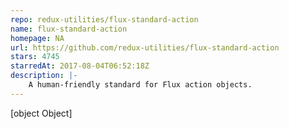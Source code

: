 ```yaml
---
repo: redux-utilities/flux-standard-action
name: flux-standard-action
homepage: NA
url: https://github.com/redux-utilities/flux-standard-action
stars: 4745
starredAt: 2017-08-04T06:52:18Z
description: |-
    A human-friendly standard for Flux action objects.
---
```


[object Object]
